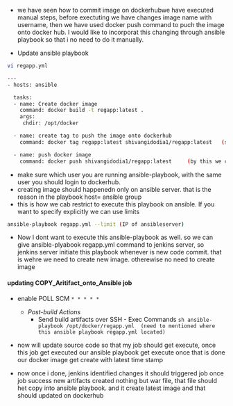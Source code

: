 - we have seen how to commit image on dockerhubwe have executed manual steps, before exectuting we have changes image name with username, then we have used docker push command to puch the image onto docker hub. I would like to incorporat this changing through ansible playbook so that i no need to do it manually.

- Update ansible playbook
```sh
vi regapp.yml

---
- hosts: ansible

  tasks:
  - name: Create docker image
    command: docker build -t regapp:latest .
    args:
     chdir: /opt/docker

  - name: create tag to push the image onto dockerhub
    command: docker tag regapp:latest shivangidodia1/regapp:latest   (same tag so that it get updated over there, it does not require any path we can execute command from anywhere so not reuire args)

  - name: push docker image
    command: docker push shivangidodia1/regapp:latest     (by this we could commit image to remote repo)
```
- make sure which user you are running ansible-playbook, with the same user you should login to dockerhub.
- creating image should happenedn only on ansible server.  that is the reason in the playbook host= ansible group
- this is how we cab restrict to execute this playbook on ansible. If you want to specify explicitly we can use limits
```sh
ansible-playbook regapp.yml --limit (IP of ansibleserver)
```

- Now I dont want to execute this ansible-playbook as well. so we can give ansible-plyabook regapp.yml command to jenkins server, so jenkins server initiate this playbook whenever is new code commit. that is wehre we need to create new image. otherewise no need to create image

#### updating COPY_Aritifact_onto_Ansible job

- enable POLL SCM
    `* * * * * `
   - *Post-build Actions*
       - Send build artifacts over SSH
              - Exec Commands
             ```sh
             ansible-playbook /opt/docker/regapp.yml  (need to mentioned where this ansible playbook regapp.yml located)
             ```
 - now will update source code so that my job should get execute, once this job get executed our ansible playbook get execute once that is done our docker image get create with latest time stamp

 - now once i done, jenkins identified changes it should triggered job once job success new artifacts created nothing but war file, that file should het copy into ansible playbook. and it create latest image and that should updated on dockerhub      
